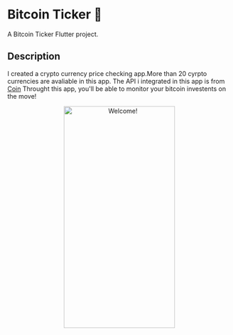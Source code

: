 # Bitcoin Ticker 🤑

A Bitcoin Ticker Flutter project.

## Description

I created a crypto currency price checking app.More than 20 cyrpto currencies are avaliable in this app. The API i integrated in this app is from [Coin](https://www.coinapi.io/)
Throught this app, you'll be able to monitor your bitcoin investents on the move!

<div align="center" width="50">

<img src="https://github.com/londonappbrewery/Images/raw/master/bitcoin-flutter-demo.gif" alt="Welcome!" width="250" height= "500" />

</div>
